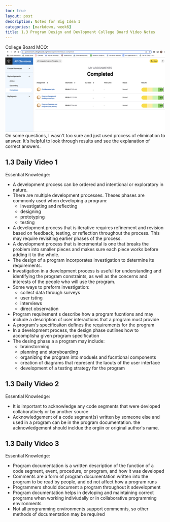```yaml
---
toc: true
layout: post
description: Notes for Big Idea 1
categories: [markdown, week6]
title: 1.3 Program Design and Devlopment College Board Video Notes
---
```

College Board MCQ:
![This is an image](https://github.com/aliyatang/Aliya/blob/master/images/10-3-22-Screenshot1.png?raw=true)
On some questions, I wasn't too sure and just used process of elimination to answer. It's helpful to look through results and see the explanation of correct answers. 

## 1.3 Daily Video 1
Essential Knowledge:
- A development process can be ordered and intentional or exploratory in nature.
- There are multiple development processes. Theses phases are commonly used when developing a program:
    - investigating and reflecting
    - designing
    - prototyping
    - testing
- A development process that is iterative requires refinement and revision based on feedback, testing, or reflection throughout the process. This may require revisiting earlier phases of the process.
- A development process that is incremental is one that breaks the problem into smaller pieces and makes sure each piece works before adding it to the whole.
- The design of a program incorporates investigation to determine its requirements.
- Investigation in a development process is useful for understanding and identifying the program constraints, as well as the concerns and interests of the people who will use the program.
- Some ways to preform investigation:
    - collect data through surveys
    - user tsting
    - interviews
    - direct observation
- Program requirement s describe how a program fucntions and may include a description of user interactions that a program must provide
- A program's specificaiton defines the requirements for the program
- In a development process, the design phase outlines how to accomplisha  given program specification
- The desing phase a a program may include:
    - brainstorming
    - planning and storyboarding
    - organizing the program into moduels and fucntional components
    - creation of diagrams that represent the laouts of the user interface
    - development of a testing strategy for the program

## 1.3 Daily Video 2
Essential Knowledge:
- It is important to acknowledge any code segments that were devloped collaboratively or by another source
- Acknowledgement of a code segment(s) written by someone else and used in a program can be in the program documentation. the acknowledgement should incldue the orgiin or original author's name. 

## 1.3 Daily Video 3
Essential Knowledge:
- Program documentation is a written description of the function of a code segment, event, procedure, or program, and how it was developed 
- Comments are a form of program documentation written into the program to be read by people, and od not affect how a program runs
- Programmers should document a program throughout it sdevelopment
- Program documentation helps in devloping and maintaining correct programs when working indiviudally or in collaborative programming environments
- Not all programming environments support commennts, so other methods of documentation may be required